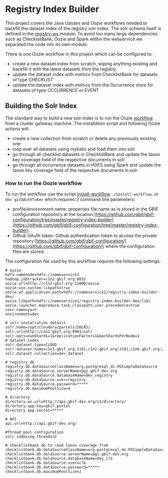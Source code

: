# Registry Index Builder

This project covers the Java classes and Oozie workflows needed to backfill the dataset index of the registry solr index. The solr schema itself is defined in the [registry-ws](../registry-ws/src/main/resources/solr/) module. To avoid too many large dependencies such as ChecklistBank, Oozie and Spark within the webservice we separated the code into its own module.

There is one Oozie workflow in this project which can be configured to:
 - create a new dataset index from scratch, wiping anything existing and backfill it with the latest datasets from the registry.
 - update the dataset index with metrics from ChecklistBank for datasets of type CHECKLIST
 - update the dataset index with metrics from the Occurrence store for datasets of type OCCURRENCE or EVENT

## Building the Solr Index
The standard way to build a new solr index is to run the Oozie [workflow](src/main/resources/dataset-backfill/workflow.xml) from a cluster gateway machine. The installation script and following Oozie actions will:

 - create a new collection from scratch or delete any previously existing one
 - loop over all datasets using mybatis and load them into solr
 - go through all checklist datasets in ChecklistBank and update the taxon key coverage field of the respective documents in solr
 - go through all occurrence datasets in HDFS using Spark and update the taxon key coverage field of the respective documents in solr


### How to run the Oozie workflow
To run the workflow use the script [install-workflow](install-workflow.sh)  ```./install-workflow.sh dev gitOAuthToken``` which requires 2 command line parameters:
  
 - profile/environment name: properties file name as is stored in the GBIF configuration repository at the location [https://github.com/gbif/gbif-configuration/tree/master/registry-index-builder](https://github.com/gbif/gbif-configuration/tree/master/registry-index-builder).
 - Github OAuth token: Github authentication token to access the private repository [https://github.com/gbif/gbif-configuration/](https://github.com/gbif/gbif-configuration/) where the configuration files are stored.

The configuration file used by this workflow requires the following settings:
  
```
# oozie
hdfs.namenode=hdfs://nameservice1
hadoop.jobtracker=c1n2.gbif.org:8032
oozie.url=http://c1n2.gbif.org:11000/oozie
oozie.use.system.libpath=true
oozie.wf.application.path=hdfs://nameservice1/registry-index-builder-dev/
oozie.libpath=hdfs://nameservice1/registry-index-builder-dev/lib/
oozie.launcher.mapreduce.task.classpath.user.precedence=true
user.name=yarn
environment=dev

# solr installation details
solr.home=/opt/cloudera/parcels/SOLR5/
solr.url=http://c2n1.gbif.org:8983/solr
solr.opts=numShards=1&replicationFactor=1&maxShardsPerNode=1
# dataset index
solr.dataset.type=CLOUD
solr.dataset.home=c1n1.gbif.org:2181,c1n2.gbif.org:2181,c1n6.gbif.org:2181/solr5dev
solr.dataset.collection=dev_dataset

# registry db
registry.db.dataSourceClassName=org.postgresql.ds.PGSimpleDataSource
registry.db.dataSource.serverName=pg1.gbif-dev.org
registry.db.dataSource.databaseName=dev_registry
registry.db.dataSource.user=registry
registry.db.dataSource.password=*****
registry.db.maximumPoolSize=4

# directory
directory.ws.url=http://api.gbif-dev.org/v1/directory/
directory.app.key=gbif.portal
directory.app.secret=*****

# API
api.url=http://api.gbif-dev.org/

#Thread pool configuration
solr.indexing.threads=2

# checklistbank db to read taxon coverage from
checklistbank.db.dataSourceClassName=org.postgresql.ds.PGSimpleDataSource
checklistbank.db.dataSource.serverName=pg1.gbif-dev.org
checklistbank.db.dataSource.databaseName=dev_clb
checklistbank.db.dataSource.user=clb
checklistbank.db.dataSource.password=*****
checklistbank.db.maximumPoolSize=2
```
